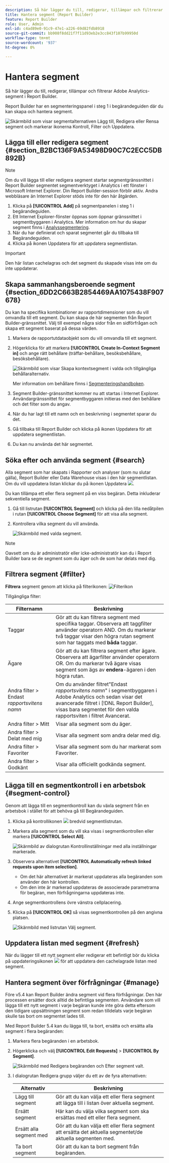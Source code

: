 ```yaml
---
description: Så här lägger du till, redigerar, tillämpar och filtrerar Adobe Analytics-segment i Report Builder.
title: Hantera segment (Report Builder)
feature: Report Builder
role: User, Admin
exl-id: c4ad89e0-91c9-47e1-a226-69d82fdb8918
source-git-commit: bb908f8dd21f7f11d93eb2e3cc843f107b99950d
workflow-type: tm+mt
source-wordcount: '937'
ht-degree: 0%

---
```


# Hantera segment

Så här lägger du till, redigerar, tillämpar och filtrerar Adobe Analytics-segment i Report Builder.

Report Builder har en segmenteringspanel i steg 1 i begärandeguiden där du kan skapa och hantera segment.

![Skärmbild som visar segmentalternativen Lägg till, Redigera eller Rensa segment och markerar ikonerna Kontroll, Filter och Uppdatera.](assets/seg_dialog.png)

## Lägga till eller redigera segment {#section_B2BC136F9A53498D90C7C2ECC5DB892B}

>[!NOTE]
>
>Om du vill lägga till eller redigera segment startar segmentgränssnittet i Report Builder segmentet segmentverktyget i Analytics i ett fönster i Microsoft Internet Explorer. Din Report Builder-session förblir aktiv. Andra webbläsare än Internet Explorer stöds inte för den här åtgärden.

1. Klicka på **[!UICONTROL Add]** på segmentpanelen i steg 1 i begärandeguiden.
1. Ett Internet Explorer-fönster öppnas som öppnar gränssnittet i segmentbyggaren i Analytics. Mer information om hur du skapar segment finns i [Analyssegmentering](https://experienceleague.adobe.com/docs/analytics/components/segmentation/seg-home.html).
1. När du har definierat och sparat segmentet går du tillbaka till Begärandeguiden.
1. Klicka på ikonen Uppdatera för att uppdatera segmentlistan.

>[!IMPORTANT]
>
>Den här listan cachelagras och det segment du skapade visas inte om du inte uppdaterar.

## Skapa sammanhangsberoende segment {#section_6DD2C663B2854469AA1075438F907678}

Du kan ha specifika kombinationer av rapportdimensioner som du vill omvandla till ett segment. Du kan skapa de här segmenten från Report Builder-gränssnittet. Välj till exempel några sidor från en sidförfrågan och skapa ett segment baserat på dessa värden.

1. Markera de rapportutdataobjekt som du vill omvandla till ett segment.
1. Högerklicka för att markera **[!UICONTROL Create In-Context Segment in]** och ange rätt behållare (träffar-behållare, besöksbehållare, besöksbehållare).

   ![Skärmbild som visar Skapa kontextsegment i valda och tillgängliga behållaralternativ.](assets/seg_in_context.png)

   Mer information om behållare finns i [Segmenteringshandboken](https://experienceleague.adobe.com/docs/analytics/components/segmentation/seg-home.html).

1. Segment Builder-gränssnittet kommer nu att startas i Internet Explorer. Användargränssnittet för segmentbyggaren initieras med den behållare och det filter som du angav.
1. När du har lagt till ett namn och en beskrivning i segmentet sparar du det.
1. Gå tillbaka till Report Builder och klicka på ikonen Uppdatera för att uppdatera segmentlistan.
1. Du kan nu använda det här segmentet.

## Söka efter och använda segment {#search}

Alla segment som har skapats i Rapporter och analyser (som nu slutar gälla), Report Builder eller Data Warehouse visas i den här segmentlistan. Om du vill uppdatera listan klickar du på ikonen Uppdatera ![](https://spectrum.adobe.com/static/icons/workflow_18/Smock_Refresh_18_N.svg).

Du kan tillämpa ett eller flera segment på en viss begäran. Detta inkluderar sekventiella segment.

1. Gå till listrutan **[!UICONTROL Segment]** och klicka på den lilla nedåtpilen i rutan **[!UICONTROL Choose Segment]** för att visa alla segment.

1. Kontrollera vilka segment du vill använda.

   ![Skärmbild med valda segment.](assets/seg_list.png)

>[!NOTE]
>
>Oavsett om du är administratör eller icke-administratör kan du i Report Builder bara se de segment som du äger och de som har delats med dig.

## Filtrera segment {#filter}

**Filtrera** segment genom att klicka på filterikonen: ![Filterikon](https://spectrum.adobe.com/static/icons/workflow_18/Smock_Filter_18_N.svg)

Tillgängliga filter:

| Filternamn | Beskrivning |
|---|---|
| Taggar | Gör att du kan filtrera segment med specifika taggar. Observera att taggfilter använder operatorn AND. Om du markerar två taggar visar den högra rutan segment som har taggats med **båda** taggar. |
| Ägare | Gör att du kan filtrera segment efter ägare. Observera att ägarfilter använder operatorn OR. Om du markerar två ägare visas segment som ägs av **endera**-ägaren i den högra rutan. |
| Andra filter > Endast *rapportsvitens namn* | Om du använder filtret&quot;Endast *rapportsvitens namn*&quot; i segmentbyggaren i Adobe Analytics och sedan visar det avancerade filtret i [!DNL Report Builder], visas bara segmentet för den valda rapportsviten i filtret Avancerat. |
| Andra filter > Mitt | Visar alla segment som du äger. |
| Andra filter > Delat med mig | Visar alla segment som andra delar med dig. |
| Andra filter > Favoriter | Visar alla segment som du har markerat som Favoriter. |
| Andra filter > Godkänt | Visar alla officiellt godkända segment. |

## Lägga till en segmentkontroll i en arbetsbok {#segment-control}

Genom att lägga till en segmentkontroll kan du växla segment från en arbetsbok i stället för att behöva gå till Begärandeguiden.

1. Klicka på kontrollikonen ![](https://spectrum.adobe.com/static/icons/workflow_18/Smock_Filter_18_N.svg) bredvid segmentlistrutan.

1. Markera alla segment som du vill ska visas i segmentkontrollen eller markera **[!UICONTROL Select All]**.

   ![Skärmbild av dialogrutan Kontrollinställningar med alla inställningar markerade.](assets/seg_control.png)

1. Observera alternativet **[!UICONTROL Automatically refresh linked requests upon item selection]**.

   * Om det här alternativet är markerat uppdateras alla begäranden som använder den här kontrollen.
   * Om den inte är markerad uppdateras de associerade parametrarna för begäran, men förfrågningarna uppdateras inte.

1. Ange segmentkontrollens övre vänstra cellplacering.

1. Klicka på **[!UICONTROL OK]** så visas segmentkontrollen på den angivna platsen.

   ![Skärmbild med listrutan Välj segment.](assets/seg_control2.png)

## Uppdatera listan med segment {#refresh}

När du lägger till ett nytt segment eller redigerar ett befintligt bör du klicka på uppdateringsikonen ![](https://spectrum.adobe.com/static/icons/workflow_18/Smock_Refresh_18_N.svg) för att uppdatera den cachelagrade listan med segment.

## Hantera segment över förfrågningar {#manage}

Före v5.4 kan Report Builder ändra segment vid flera förfrågningar. Den här processen ersätter dock alltid de befintliga segmenten. Användare som vill lägga till ett nytt segment i varje begäran kunde inte göra detta eftersom den tidigare uppsättningen segment som redan tilldelats varje begäran skulle tas bort om segmentet lades till.

Med Report Builder 5.4 kan du lägga till, ta bort, ersätta och ersätta alla segment i flera begäranden:

1. Markera flera begäranden i en arbetsbok.
1. Högerklicka och välj **[!UICONTROL Edit Requests]** > **[!UICONTROL By Segment]**.

   ![Skärmbild med Redigera begäranden och Efter segment valt.](assets/edit_by_segment.png)

1. I dialogrutan Redigera grupp väljer du ett av de fyra alternativen:

   | Alternativ | Beskrivning |
   |---|---|
   | Lägg till segment | Gör att du kan välja ett eller flera segment att lägga till i listan över aktuella segment. |
   | Ersätt segment | Här kan du välja vilka segment som ska ersättas med ett eller flera segment. |
   | Ersätt alla segment med | Gör att du kan välja ett eller flera segment att ersätta det aktuella segmentet/de aktuella segmenten med. |
   | Ta bort segment | Gör att du kan ta bort segment från begäranden. |
